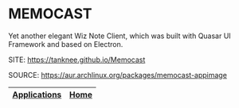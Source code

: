 # MEMOCAST

 Yet another elegant Wiz Note Client, which was built with Quasar 
 UI Framework and based on Electron.

 SITE: https://tanknee.github.io/Memocast

 SOURCE: https://aur.archlinux.org/packages/memocast-appimage

 | [Applications](https://portable-linux-apps.github.io/apps.html) | [Home](https://portable-linux-apps.github.io)
 | --- | --- |
